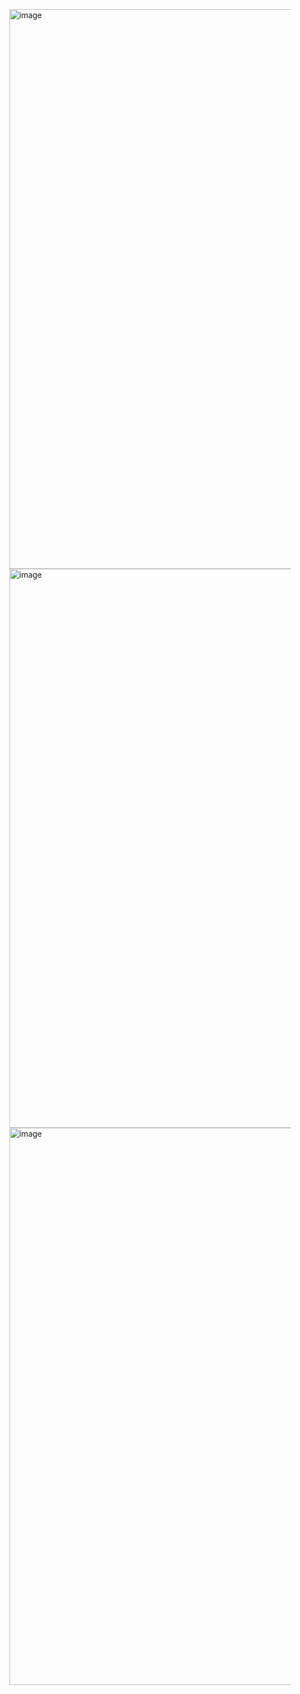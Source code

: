 <img width="1902" height="1001" alt="image" src="https://github.com/user-attachments/assets/d84e0636-1488-4aa2-8215-5ea21016f5da" />

<img width="1904" height="1000" alt="image" src="https://github.com/user-attachments/assets/84d5a8fa-ef59-41a7-bf93-5d73806f6ee7" />

<img width="1906" height="997" alt="image" src="https://github.com/user-attachments/assets/eb5d9788-6d60-46fe-9193-9b10a8fa7e8a" />
